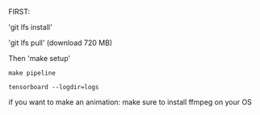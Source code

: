 
FIRST:

'git lfs install'

'git lfs pull' (download 720 MB)

Then 'make setup'


`make pipeline`

`tensorboard --logdir=logs`


if you want to make an animation: make sure to install ffmpeg on your OS
